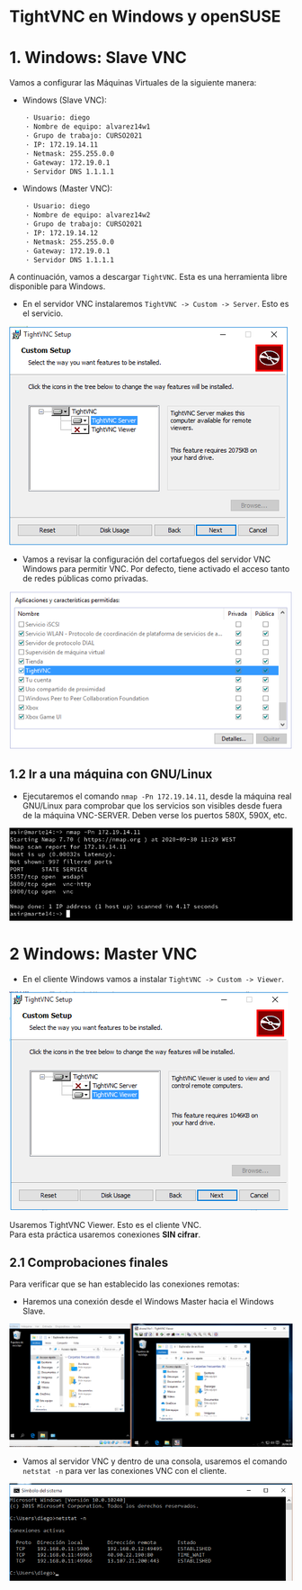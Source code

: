 # TightVNC en Windows y openSUSE

# 1. Windows: Slave VNC

Vamos a configurar las Máquinas Virtuales de la siguiente manera:
* Windows (Slave VNC):
```
    · Usuario: diego
    · Nombre de equipo: alvarez14w1
    · Grupo de trabajo: CURSO2021
    · IP: 172.19.14.11
    · Netmask: 255.255.0.0
    · Gateway: 172.19.0.1
    · Servidor DNS 1.1.1.1
```
* Windows (Master VNC):
```
    · Usuario: diego
    · Nombre de equipo: alvarez14w2
    · Grupo de trabajo: CURSO2021
    · IP: 172.19.14.12
    · Netmask: 255.255.0.0
    · Gateway: 172.19.0.1
    · Servidor DNS 1.1.1.1
```

A continuación, vamos a descargar `TightVNC`. Esta es una herramienta libre disponible para Windows.

* En el servidor VNC instalaremos `TightVNC -> Custom -> Server`. Esto es el servicio.

![](./images/imagen1.PNG)

* Vamos a revisar la configuración del cortafuegos del servidor VNC Windows para permitir VNC. Por defecto, tiene activado el acceso tanto de redes públicas como privadas.

![img2](./images/imagen2.PNG)

## 1.2 Ir a una máquina con GNU/Linux
* Ejecutaremos el comando `nmap -Pn 172.19.14.11`, desde la máquina real GNU/Linux para comprobar que los servicios son visibles desde fuera de la máquina VNC-SERVER. Deben verse los puertos 580X, 590X, etc.

![img3](./images/imagen3.png)

# 2 Windows: Master VNC
* En el cliente Windows vamos a instalar `TightVNC -> Custom -> Viewer`.

![](./images/imagen4.PNG)

Usaremos TightVNC Viewer. Esto es el cliente VNC.\
Para esta práctica usaremos conexiones **SIN cifrar**.

## 2.1 Comprobaciones finales
Para verificar que se han establecido las conexiones remotas:

* Haremos una conexión desde el Windows Master hacia el Windows Slave.

![](./images/imagen5.PNG)


* Vamos al servidor VNC y dentro de una consola, usaremos el comando `netstat -n` para ver las conexiones VNC con el cliente.

![](./images/imagen7.PNG)
